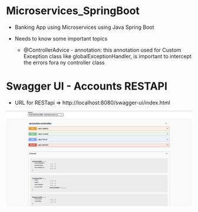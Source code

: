 # Microservices_SpringBoot

* Banking App using Microservices using Java Spring Boot

* Needs to know some important topics 
    - @ControllerAdvice - annotation: 
            this annotation used for Custom Exception class like globalExceptionHandler, is important to intercept the errors fora ny controller class 

  
# Swagger UI - Accounts RESTAPI
*  URL for RESTapi => http://localhost:8080/swagger-ui/index.html

<img src="Accounts_RESTAPI_Swagger.png" alt="image"/>
